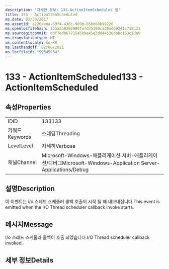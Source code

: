 ```yaml
---
description: '자세한 정보: 133-ActionItemScheduled 됨'
title: 133 - ActionItemScheduled
ms.date: 03/30/2017
ms.assetid: a226aeea-69f4-438c-909b-05bd68b99220
ms.openlocfilehash: 135a5b8392980fe7d75180ca38ad69341c718c31
ms.sourcegitcommit: ddf7edb67715a5b9a45e3dd44536dabc153c1de0
ms.translationtype: MT
ms.contentlocale: ko-KR
ms.lasthandoff: 02/06/2021
ms.locfileid: "99645934"
---
```

# <a name="133---actionitemscheduled"></a><span data-ttu-id="1c036-103">133 - ActionItemScheduled</span><span class="sxs-lookup"><span data-stu-id="1c036-103">133 - ActionItemScheduled</span></span>

## <a name="properties"></a><span data-ttu-id="1c036-104">속성</span><span class="sxs-lookup"><span data-stu-id="1c036-104">Properties</span></span>  
  
|||  
|-|-|  
|<span data-ttu-id="1c036-105">ID</span><span class="sxs-lookup"><span data-stu-id="1c036-105">ID</span></span>|<span data-ttu-id="1c036-106">133</span><span class="sxs-lookup"><span data-stu-id="1c036-106">133</span></span>|  
|<span data-ttu-id="1c036-107">키워드</span><span class="sxs-lookup"><span data-stu-id="1c036-107">Keywords</span></span>|<span data-ttu-id="1c036-108">스레딩</span><span class="sxs-lookup"><span data-stu-id="1c036-108">Threading</span></span>|  
|<span data-ttu-id="1c036-109">Level</span><span class="sxs-lookup"><span data-stu-id="1c036-109">Level</span></span>|<span data-ttu-id="1c036-110">자세히</span><span class="sxs-lookup"><span data-stu-id="1c036-110">Verbose</span></span>|  
|<span data-ttu-id="1c036-111">채널</span><span class="sxs-lookup"><span data-stu-id="1c036-111">Channel</span></span>|<span data-ttu-id="1c036-112">Microsoft-Windows-애플리케이션 서버-애플리케이션/디버그</span><span class="sxs-lookup"><span data-stu-id="1c036-112">Microsoft-Windows-Application Server-Applications/Debug</span></span>|  
  
## <a name="description"></a><span data-ttu-id="1c036-113">설명</span><span class="sxs-lookup"><span data-stu-id="1c036-113">Description</span></span>  

 <span data-ttu-id="1c036-114">이 이벤트는 i/o 스레드 스케줄러 콜백 호출이 시작 될 때 내보내집니다.</span><span class="sxs-lookup"><span data-stu-id="1c036-114">This event is emitted when the I/O Thread scheduler callback invoke starts.</span></span>  
  
## <a name="message"></a><span data-ttu-id="1c036-115">메시지</span><span class="sxs-lookup"><span data-stu-id="1c036-115">Message</span></span>  

 <span data-ttu-id="1c036-116">I/o 스레드 스케줄러 콜백이 호출 되었습니다.</span><span class="sxs-lookup"><span data-stu-id="1c036-116">I/O Thread scheduler callback invoked.</span></span>  
  
## <a name="details"></a><span data-ttu-id="1c036-117">세부 정보</span><span class="sxs-lookup"><span data-stu-id="1c036-117">Details</span></span>
